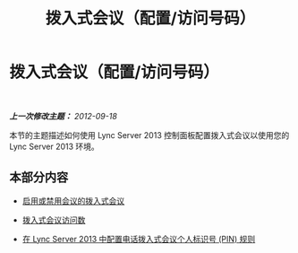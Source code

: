 ﻿---
title: 拨入式会议（配置/访问号码）
TOCTitle: 拨入式会议（配置/访问号码）
ms:assetid: e9b6143a-5ded-4ff8-9c5b-f0a1127e6193
ms:mtpsurl: https://technet.microsoft.com/zh-cn/library/JJ721923(v=OCS.15)
ms:contentKeyID: 49888662
ms.date: 05/19/2016
mtps_version: v=OCS.15
ms.translationtype: HT
---

# 拨入式会议（配置/访问号码）

 

_**上一次修改主题：** 2012-09-18_

本节的主题描述如何使用 Lync Server 2013 控制面板配置拨入式会议以使用您的 Lync Server 2013 环境。

## 本部分内容

  - [启用或禁用会议的拨入式会议](lync-server-2013-enable-or-disable-dial-in-conferencing-for-meetings.md)

  - [拨入式会议访问数](lync-server-2013-dial-in-conferencing-access-numbers.md)

  - [在 Lync Server 2013 中配置电话拨入式会议个人标识号 (PIN) 规则](lync-server-2013-configure-dial-in-conferencing-personal-identification-number-pin-rules.md)

